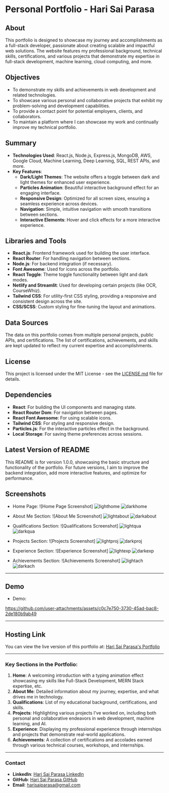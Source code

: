 # Personal Portfolio - Hari Sai Parasa

## About

This portfolio is designed to showcase my journey and accomplishments as a full-stack developer, passionate about creating scalable and impactful web solutions. The website features my professional background, technical skills, certifications, and various projects that demonstrate my expertise in full-stack development, machine learning, cloud computing, and more.

## Objectives

- To demonstrate my skills and achievements in web development and related technologies.
- To showcase various personal and collaborative projects that exhibit my problem-solving and development capabilities.
- To provide a contact point for potential employers, clients, and collaborators.
- To maintain a platform where I can showcase my work and continually improve my technical portfolio.

## Summary

- **Technologies Used**: React.js, Node.js, Express.js, MongoDB, AWS, Google Cloud, Machine Learning, Deep Learning, SQL, REST APIs, and more.
- **Key Features**:
  - **Dark/Light Themes**: The website offers a toggle between dark and light themes for enhanced user experience.
  - **Particles Animation**: Beautiful interactive background effect for an engaging interface.
  - **Responsive Design**: Optimized for all screen sizes, ensuring a seamless experience across devices.
  - **Navigation**: Simple, intuitive navigation with smooth transitions between sections.
  - **Interactive Elements**: Hover and click effects for a more interactive experience.

## Libraries and Tools

- **React.js**: Frontend framework used for building the user interface.
- **React Router**: For handling navigation between sections.
- **Node.js**: For backend integration (if necessary).
- **Font Awesome**: Used for icons across the portfolio.
- **React Toggle**: Theme toggle functionality between light and dark modes.
- **Netlify and Streamlit**: Used for developing certain projects (like OCR, CourseWhiz).
- **Tailwind CSS**: For utility-first CSS styling, providing a responsive and consistent design across the site.
- **CSS/SCSS**: Custom styling for fine-tuning the layout and animations.

## Data Sources

The data on this portfolio comes from multiple personal projects, public APIs, and certifications. The list of certifications, achievements, and skills are kept updated to reflect my current expertise and accomplishments.

## License

This project is licensed under the MIT License - see the [LICENSE.md](LICENSE.md) file for details.

## Dependencies

- **React**: For building the UI components and managing state.
- **React Router Dom**: For navigation between pages.
- **React Font Awesome**: For using scalable icons.
- **Tailwind CSS**: For styling and responsive design.
- **Particles.js**: For the interactive particles effect in the background.
- **Local Storage**: For saving theme preferences across sessions.

## Latest Version of README

This README is for version 1.0.0, showcasing the basic structure and functionality of the portfolio. For future versions, I aim to improve the backend integration, add more interactive features, and optimize for performance.

## Screenshots

- Home Page:
  ![Home Page Screenshot]
  ![lighthome](https://github.com/user-attachments/assets/9a8901cc-7e5f-405a-8e20-abdbc9362de4)
  ![darkhome](https://github.com/user-attachments/assets/442cc84d-7f72-40f8-a554-ea7973502b9c)
  
- About Me Section:
  ![About Me Screenshot]
  ![lightabout](https://github.com/user-attachments/assets/38e18505-2166-4546-98a9-8ff6b4a9ffe6)
  ![darkabout](https://github.com/user-attachments/assets/593c2b34-a876-4718-bf77-afa7a8628f17)

- Qualifications Section:
  ![Qualifications Screenshot]
  ![lightqua](https://github.com/user-attachments/assets/8d5af4a8-c7f3-4b1b-8e0a-7b406683c318)
  ![darkqua](https://github.com/user-attachments/assets/f0d33a68-9179-4e48-94cd-c9fe867a55c6)

- Projects Section:
  ![Projects Screenshot]
  ![lightproj](https://github.com/user-attachments/assets/95137d21-ed60-4412-9d92-c4db179751c1)
  ![darkproj](https://github.com/user-attachments/assets/35003762-196a-450b-9b77-abb6994251aa)

- Experience Section:
  ![Experience Screenshot]
  ![lightexp](https://github.com/user-attachments/assets/8b677e83-2342-40da-af7b-02e5900afd97)
  ![darkexp](https://github.com/user-attachments/assets/53a76874-9794-4d2c-8b82-145ce8e6eae4)

- Achievements Section:
  ![Achievements Screenshot]
  ![lightach](https://github.com/user-attachments/assets/1dfa6682-40e9-4333-a884-f9d7d6145ffe)
  ![darkach](https://github.com/user-attachments/assets/ad4be1da-0365-4763-b816-b961bbc8978d)
  
---
## Demo

- Demo:

https://github.com/user-attachments/assets/c0c7e750-3730-45ad-bac8-2de180b9ab49

---

## Hosting Link

You can view the live version of this portfolio at: [Hari Sai Parasa's Portfolio](https://parasaharisai-portfolio.netlify.app/)

---

### Key Sections in the Portfolio:

1. **Home**: A welcoming introduction with a typing animation effect showcasing my skills like Full-Stack Development, MERN Stack expertise, etc.
2. **About Me**: Detailed information about my journey, expertise, and what drives me in technology.
3. **Qualifications**: List of my educational background, certifications, and skills.
4. **Projects**: Highlighting various projects I've worked on, including both personal and collaborative endeavors in web development, machine learning, and AI.
5. **Experience**: Displaying my professional experience through internships and projects that demonstrate real-world applications.
6. **Achievements**: A collection of certifications and accolades earned through various technical courses, workshops, and internships.

---

### Contact

- **LinkedIn**: [Hari Sai Parasa LinkedIn](https://www.linkedin.com/in/parasa-hari-sai)
- **GitHub**: [Hari Sai Parasa GitHub](https://github.com/harisaigithub)
- **Email**: [harisaiparasa@gmail.com](mailto:harisaiparasa@gmail.com)
